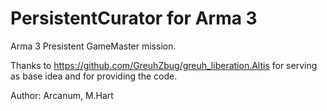 # PersistentCurator for Arma 3
Arma 3 Presistent GameMaster mission.

Thanks to https://github.com/GreuhZbug/greuh_liberation.Altis for serving as base idea and for providing the code.

Author: Arcanum, M.Hart